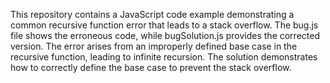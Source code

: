 This repository contains a JavaScript code example demonstrating a common recursive function error that leads to a stack overflow. The bug.js file shows the erroneous code, while bugSolution.js provides the corrected version.  The error arises from an improperly defined base case in the recursive function, leading to infinite recursion. The solution demonstrates how to correctly define the base case to prevent the stack overflow. 